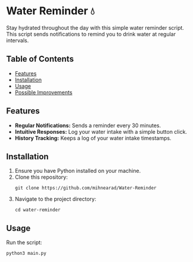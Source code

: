 # Water Reminder 💧

Stay hydrated throughout the day with this simple water reminder script. This script sends notifications to remind you to drink water at regular intervals.

## Table of Contents

- [Features](#features)
- [Installation](#installation)
- [Usage](#usage)
- [Possible Improvements](#possible-improvements)

## Features

- **Regular Notifications:** Sends a reminder every 30 minutes.
- **Intuitive Responses:** Log your water intake with a simple button click.
- **History Tracking:** Keeps a log of your water intake timestamps.

## Installation

1. Ensure you have Python installed on your machine.
2. Clone this repository:
    ```
    git clone https://github.com/mihnearad/Water-Reminder
    ```
3. Navigate to the project directory:
    ```
    cd water-reminder
    ```

## Usage

Run the script:
```bash
python3 main.py
